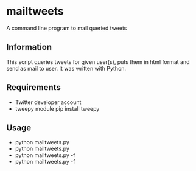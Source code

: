 mailtweets
============

A command line program to mail queried tweets

Information
-----------

This script queries tweets for given user(s), puts them in html format and send as mail to user. It was written with Python.

Requirements
------------

* Twitter developer account
* tweepy module
    pip install tweepy

Usage
-----
* python mailtweets.py <username> 
* python mailtweets.py <username> <number of tweets> 
* python mailtweets.py -f <filename>
* python mailtweets.py -f <filename> <number of tweets>

